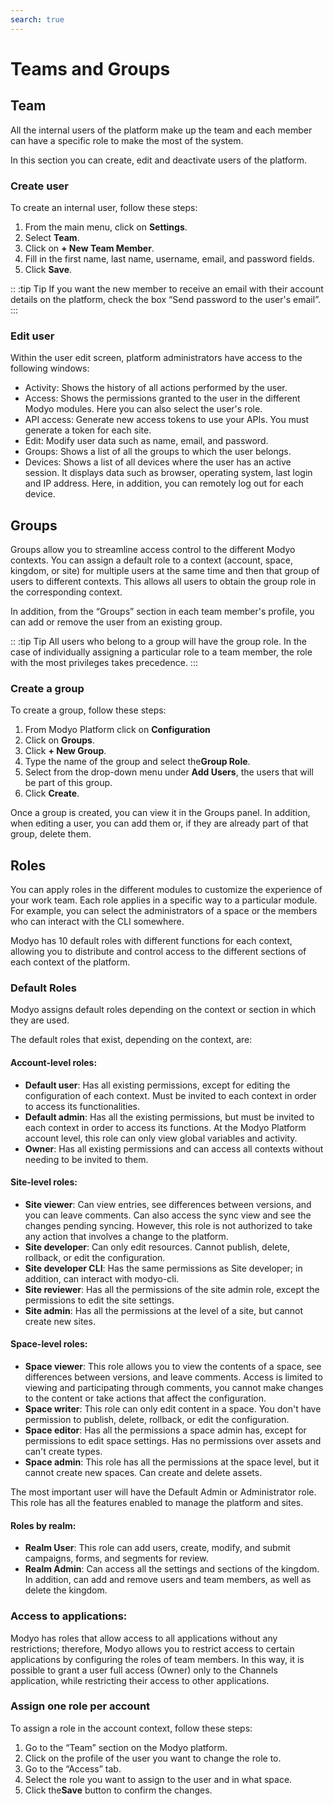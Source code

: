 ```yaml
---
search: true
---
```


# Teams and Groups

## Team

All the internal users of the platform make up the team and each member can have a specific role to make the most of the system. 

In this section you can create, edit and deactivate users of the platform.

### Create user

To create an internal user, follow these steps:

1. From the main menu, click on **Settings**.
1. Select **Team**.
1. Click on **+ New Team Member**.
1. Fill in the first name, last name, username, email, and password fields.
1. Click **Save**.

:: :tip Tip
If you want the new member to receive an email with their account details on the platform, check the box “Send password to the user's email”.
:::

### Edit user

Within the user edit screen, platform administrators have access to the following windows:

- Activity: Shows the history of all actions performed by the user.
- Access: Shows the permissions granted to the user in the different Modyo modules. Here you can also select the user's role.
- API access: Generate new access tokens to use your APIs. You must generate a token for each site.
- Edit: Modify user data such as name, email, and password.
- Groups: Shows a list of all the groups to which the user belongs.
- Devices: Shows a list of all devices where the user has an active session. It displays data such as browser, operating system, last login and IP address. Here, in addition, you can remotely log out for each device.

## Groups

Groups allow you to streamline access control to the different Modyo contexts. You can assign a default role to a context (account, space, kingdom, or site) for multiple users at the same time and then that group of users to different contexts. This allows all users to obtain the group role in the corresponding context.

In addition, from the “Groups” section in each team member's profile, you can add or remove the user from an existing group.

:: :tip Tip
All users who belong to a group will have the group role. In the case of individually assigning a particular role to a team member, the role with the most privileges takes precedence.
:::

### Create a group

To create a group, follow these steps:

1. From Modyo Platform click on **Configuration** 
1. Click on **Groups**. 
1. Click **+ New Group**.
1. Type the name of the group and select the**Group Role**.
1. Select from the drop-down menu under **Add Users**, the users that will be part of this group.
1. Click **Create**.

Once a group is created, you can view it in the Groups panel. In addition, when editing a user, you can add them or, if they are already part of that group, delete them. 


## Roles

You can apply roles in the different modules to customize the experience of your work team. Each role applies in a specific way to a particular module. For example, you can select the administrators of a space or the members who can interact with the CLI somewhere.

Modyo has 10 default roles with different functions for each context, allowing you to distribute and control access to the different sections of each context of the platform.

### Default Roles

Modyo assigns default roles depending on the context or section in which they are used.

The default roles that exist, depending on the context, are:

#### Account-level roles:

- **Default user**: Has all existing permissions, except for editing the configuration of each context. Must be invited to each context in order to access its functionalities.
- **Default admin**: Has all the existing permissions, but must be invited to each context in order to access its functions. At the Modyo Platform account level, this role can only view global variables and activity.
- **Owner**: Has all existing permissions and can access all contexts without needing to be invited to them.

#### Site-level roles:

- **Site viewer**: Can view entries, see differences between versions, and you can leave comments. Can also access the sync view and see the changes pending syncing. However, this role is not authorized to take any action that involves a change to the platform. 
- **Site developer**: Can only edit resources. Cannot publish, delete, rollback, or edit the configuration.
- **Site developer CLI**: Has the same permissions as Site developer; in addition, can interact with modyo-cli.
- **Site reviewer**: Has all the permissions of the site admin role, except the permissions to edit the site settings.
- **Site admin**: Has all the permissions at the level of a site, but cannot create new sites.

#### Space-level roles:

- **Space viewer**: This role allows you to view the contents of a space, see differences between versions, and leave comments. Access is limited to viewing and participating through comments, you cannot make changes to the content or take actions that affect the configuration.
- **Space writer**: This role can only edit content in a space. You don't have permission to publish, delete, rollback, or edit the configuration.
- **Space editor**: Has all the permissions a space admin has, except for permissions to edit space settings. Has no permissions over assets and can't create types.
- **Space admin**: This role has all the permissions at the space level, but it cannot create new spaces. Can create and delete assets.

The most important user will have the Default Admin or Administrator role. This role has all the features enabled to manage the platform and sites.

#### Roles by realm:

- **Realm User**: This role can add users, create, modify, and submit campaigns, forms, and segments for review.
- **Realm Admin**: Can access all the settings and sections of the kingdom. In addition, can add and remove users and team members, as well as delete the kingdom.

### Access to applications:
Modyo has roles that allow access to all applications without any restrictions; therefore, Modyo allows you to restrict access to certain applications by configuring the roles of team members. In this way, it is possible to grant a user full access (Owner) only to the Channels application, while restricting their access to other applications.

### Assign one role per account

To assign a role in the account context, follow these steps: 

1. Go to the “Team” section on the Modyo platform.
2. Click on the profile of the user you want to change the role to.
3. Go to the “Access” tab.
4. Select the role you want to assign to the user and in what space.
5. Click the**Save** button to confirm the changes.  
